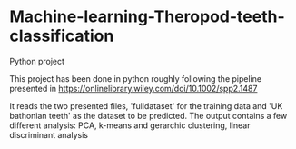 # Machine-learning-Theropod-teeth-classification
Python project

This project has been done in python roughly following the pipeline presented in https://onlinelibrary.wiley.com/doi/10.1002/spp2.1487 

It reads the two presented files, 'fulldataset' for the training data and 'UK bathonian teeth' as the dataset to be predicted.
The output contains a few different analysis: PCA, k-means and gerarchic clustering, linear discriminant analysis
